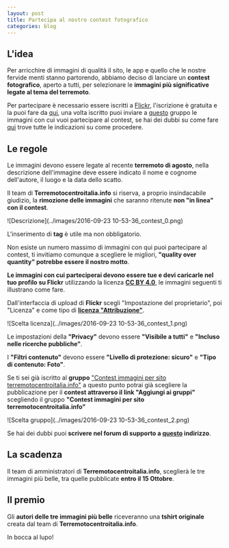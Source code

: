 ```yaml
---
layout: post
title: Partecipa al nostro contest fotografico
categories: blog
---
```


## L'idea
Per arricchire di immagini di qualità il sito, le app e quello che le nostre fervide menti stanno partorendo, abbiamo deciso di lanciare un **contest fotografico**, aperto a tutti, per selezionare le **immagini più significative legate al tema del terremoto**.

Per partecipare è necessario essere iscritti a [Flickr](https://www.flickr.com), l'iscrizione è gratuita e la puoi fare da [qui](https://it.aiuto.yahoo.com/kb/SLN12061.html), una volta iscritto puoi inviare a [questo](https://www.flickr.com/groups/3001605@N24/) gruppo le immagini con cui vuoi partecipare al contest, se hai dei dubbi su come fare [qui](https://www.flickr.com/help/forum/73970/?search=commento) trove tutte le indicazioni su come procedere.

## Le regole
Le immagini devono essere legate al recente **terremoto di agosto**, nella descrizione dell'immagine deve essere indicato il nome e cognome dell'autore, il luogo e la data dello scatto.

Il team di **Terremotocentroitalia.info** si riserva, a proprio insindacabile giudizio, la **rimozione delle immagini** che saranno ritenute **non "in linea" con il contest**.

![Descrizione](../images/2016-09-23 10-53-36_contest_0.png)

L'inserimento di **tag** è utile ma non obbligatorio.

Non esiste un numero massimo di immagini con qui puoi partecipare al contest, ti invitiamo comunque a scegliere le migliori, **"quality over quantity" potrebbe essere il nostro motto**.

**Le immagini con cui parteciperai devono essere tue e devi caricarle nel tuo profilo su Flickr** utilizzando la licenza [**CC BY 4.0**](https://creativecommons.org/licenses/by/4.0/), le immagini seguenti ti illustrano come fare.

Dall'interfaccia di upload di **Flickr** scegli "Impostazione del proprietario", poi "Licenza" e come tipo di [**licenza "Attribuzione"**](https://creativecommons.org/licenses/by/4.0/).

![Scelta licenza](../images/2016-09-23 10-53-36_contest_1.png)

Le impostazioni della **"Privacy"** devono essere **"Visibile a tutti"** e **"Incluso nelle ricerche pubbliche"**.

I **"Filtri contenuto"** devono essere **"Livello di protezione: sicuro"** e **"Tipo di contenuto: Foto"**.

Se ti sei già iscritto al **gruppo** ["Contest immagini per sito terremotocentroitalia.info"](https://www.flickr.com/groups/3001605@N24/) a questo punto potrai già scegliere la pubblicazione per il **contest attraverso il link "Aggiungi ai gruppi"** scegliendo il gruppo **"Contest immagini per sito terremotocentroitalia.info"**

![Scelta gruppo](../images/2016-09-23 10-53-36_contest_2.png)

Se hai dei dubbi puoi **scrivere nel forum di supporto a [questo](https://www.flickr.com/groups/3001605@N24/discuss/) indirizzo**.

## La scadenza
Il team di amministratori di **Terremotocentroitalia.info**, sceglierà le tre immagini più belle, tra quelle pubblicate **entro il 15 Ottobre**.

## Il premio
Gli **autori delle tre immagini più belle** riceveranno una **tshirt originale** creata dal team di **Terremotocentroitalia.info**.

In bocca al lupo!
